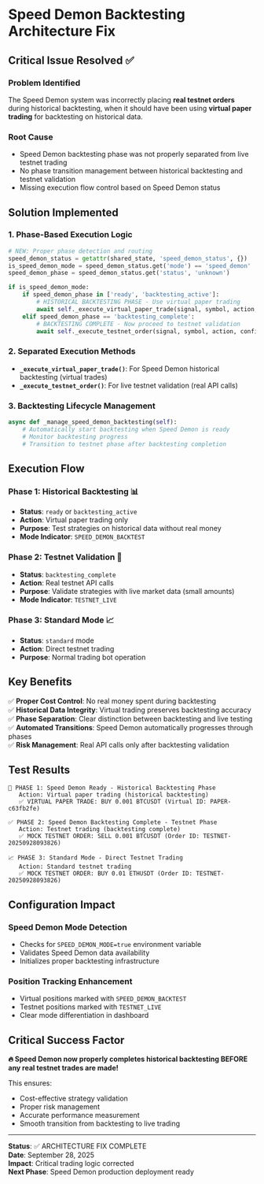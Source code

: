 # Speed Demon Backtesting Architecture Fix

## Critical Issue Resolved ✅

### Problem Identified
The Speed Demon system was incorrectly placing **real testnet orders** during historical backtesting, when it should have been using **virtual paper trading** for backtesting on historical data.

### Root Cause
- Speed Demon backtesting phase was not properly separated from live testnet trading
- No phase transition management between historical backtesting and testnet validation
- Missing execution flow control based on Speed Demon status

## Solution Implemented

### 1. Phase-Based Execution Logic
```python
# NEW: Proper phase detection and routing
speed_demon_status = getattr(shared_state, 'speed_demon_status', {})
is_speed_demon_mode = speed_demon_status.get('mode') == 'speed_demon'
speed_demon_phase = speed_demon_status.get('status', 'unknown')

if is_speed_demon_mode:
    if speed_demon_phase in ['ready', 'backtesting_active']:
        # HISTORICAL BACKTESTING PHASE - Use virtual paper trading
        await self._execute_virtual_paper_trade(signal, symbol, action, confidence)
    elif speed_demon_phase == 'backtesting_complete':
        # BACKTESTING COMPLETE - Now proceed to testnet validation
        await self._execute_testnet_order(signal, symbol, action, confidence)
```

### 2. Separated Execution Methods
- **`_execute_virtual_paper_trade()`**: For Speed Demon historical backtesting (virtual trades)
- **`_execute_testnet_order()`**: For live testnet validation (real API calls)

### 3. Backtesting Lifecycle Management
```python
async def _manage_speed_demon_backtesting(self):
    # Automatically start backtesting when Speed Demon is ready
    # Monitor backtesting progress
    # Transition to testnet phase after backtesting completion
```

## Execution Flow

### Phase 1: Historical Backtesting 📊
- **Status**: `ready` or `backtesting_active`
- **Action**: Virtual paper trading only
- **Purpose**: Test strategies on historical data without real money
- **Mode Indicator**: `SPEED_DEMON_BACKTEST`

### Phase 2: Testnet Validation 🚀
- **Status**: `backtesting_complete`
- **Action**: Real testnet API calls
- **Purpose**: Validate strategies with live market data (small amounts)
- **Mode Indicator**: `TESTNET_LIVE`

### Phase 3: Standard Mode 📈
- **Status**: `standard` mode
- **Action**: Direct testnet trading
- **Purpose**: Normal trading bot operation

## Key Benefits

✅ **Proper Cost Control**: No real money spent during backtesting  
✅ **Historical Data Integrity**: Virtual trading preserves backtesting accuracy  
✅ **Phase Separation**: Clear distinction between backtesting and live testing  
✅ **Automated Transitions**: Speed Demon automatically progresses through phases  
✅ **Risk Management**: Real API calls only after backtesting validation  

## Test Results

```
🚀 PHASE 1: Speed Demon Ready - Historical Backtesting Phase
   Action: Virtual paper trading (historical backtesting)
   ✅ VIRTUAL PAPER TRADE: BUY 0.001 BTCUSDT (Virtual ID: PAPER-c63fb2fe)

✅ PHASE 2: Speed Demon Backtesting Complete - Testnet Phase  
   Action: Testnet trading (backtesting complete)
   ✅ MOCK TESTNET ORDER: SELL 0.001 BTCUSDT (Order ID: TESTNET-20250928093826)

📈 PHASE 3: Standard Mode - Direct Testnet Trading
   Action: Standard testnet trading
   ✅ MOCK TESTNET ORDER: BUY 0.01 ETHUSDT (Order ID: TESTNET-20250928093826)
```

## Configuration Impact

### Speed Demon Mode Detection
- Checks for `SPEED_DEMON_MODE=true` environment variable
- Validates Speed Demon data availability  
- Initializes proper backtesting infrastructure

### Position Tracking Enhancement
- Virtual positions marked with `SPEED_DEMON_BACKTEST`
- Testnet positions marked with `TESTNET_LIVE`
- Clear mode differentiation in dashboard

## Critical Success Factor

**🔥 Speed Demon now properly completes historical backtesting BEFORE any real testnet trades are made!**

This ensures:
- Cost-effective strategy validation
- Proper risk management
- Accurate performance measurement
- Smooth transition from backtesting to live trading

---

**Status**: ✅ ARCHITECTURE FIX COMPLETE  
**Date**: September 28, 2025  
**Impact**: Critical trading logic corrected  
**Next Phase**: Speed Demon production deployment ready